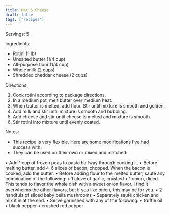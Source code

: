 ```yaml
---
title: Mac & Cheese
draft: false
tags: ["recipes"]
---
```


Servings: 5

Ingredients:
- Rotini (1 lb)
- Unsalted butter (1/4 cup)
- All-purpose flour (1/4 cup)
- Whole milk (2 cups)
- Shredded cheddar cheese (2 cups)

Directions:
1) Cook rotini according to package directions.
2) In a medium pot, melt butter over medium heat.
3) When butter is melted, add flour. Stir until mixture is smooth and golden.
4) Add milk and stir until mixture is smooth and bubbling.
5) Add cheese and stir until cheese is melted and mixture is smooth.
6) Stir rotini into mixture until evenly coated.

Notes:
- This recipe is very flexible. Here are some modifications I've had success with.
- They can be used on their own or mixed and matched:

• Add 1 cup of frozen peas to pasta halfway through cooking it.
• Before melting butter, add 4-6 slices of bacon, chopped. When the bacon is cooked, add the butter.
• Before adding flour to the melted butter, sauté any combination of the following:
    • 1 clove of garlic, crushed
    • 1 onion, diced. This tends to flavor the whole dish with a sweet onion flavor.
      I find it overwhelms the other flavors, but if you like onion, this may be for you.
    • 2 handfuls of sliced baby bella mushrooms
• Separately sauté chicken and mix it in at the end.
• Serve garnished with any of the following:
    • truffle oil
    • black pepper
    • crushed red pepper
